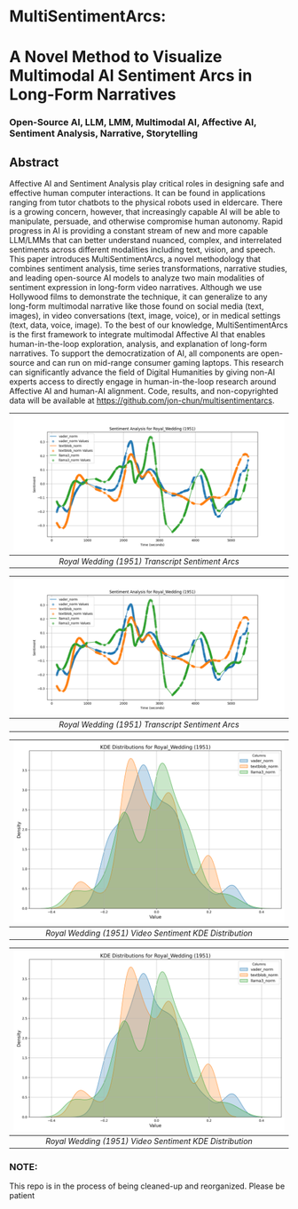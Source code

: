 #  MultiSentimentArcs: 
# A Novel Method to Visualize Multimodal AI Sentiment Arcs in Long-Form Narratives

### Open-Source AI, LLM, LMM, Multimodal AI, Affective AI, Sentiment Analysis, Narrative, Storytelling

## Abstract 

Affective AI and Sentiment Analysis play critical roles in designing safe and effective human
computer interactions. It can be found in applications ranging from tutor chatbots to the physical
robots used in eldercare. There is a growing concern, however, that increasingly capable AI will be
able to manipulate, persuade, and otherwise compromise human autonomy. Rapid progress in AI is
providing a constant stream of new and more capable LLM/LMMs that can better understand
nuanced, complex, and interrelated sentiments across different modalities including text, vision, and
speech. This paper introduces MultiSentimentArcs, a novel methodology that combines sentiment
analysis, time series transformations, narrative studies, and leading open-source AI models to analyze
two main modalities of sentiment expression in long-form video narratives. Although we use
Hollywood films to demonstrate the technique, it can generalize to any long-form multimodal
narrative like those found on social media (text, images), in video conversations (text, image, voice),
or in medical settings (text, data, voice, image). To the best of our knowledge, MultiSentimentArcs is
the first framework to integrate multimodal Affective AI that enables human-in-the-loop exploration,
analysis, and explanation of long-form narratives. To support the democratization of AI, all
components are open-source and can run on mid-range consumer gaming laptops. This research can
significantly advance the field of Digital Humanities by giving non-AI experts access to directly
engage in human-in-the-loop research around Affective AI and human-AI alignment. Code, results,
and non-copyrighted data will be available at https://github.com/jon-chun/multisentimentarcs.


| ![Roydl Wedding Video Sentiment Arcs](/data/transcripts_plots/musical/Royal_Wedding_1951_sma10_plot.png) | 
|:--:| 
| *Royal Wedding (1951) Transcript Sentiment Arcs* |


| ![Roydl Wedding Transcript Sentiment Arcs](/data/transcripts_plots/musical/Royal_Wedding_1951_sma10_plot.png) | 
|:--:| 
| *Royal Wedding (1951) Transcript Sentiment Arcs* |


| ![Roydl Wedding Video Sentiment KDE Distribution](/data/transcripts_plots/musical/Royal_Wedding_1951_kde_plot.png) | 
|:--:| 
| *Royal Wedding (1951) Video Sentiment KDE Distribution* |

| ![Roydl Wedding Transcript Sentiment KDE Distribution](/data/transcripts_plots/musical/Royal_Wedding_1951_kde_plot.png) | 
|:--:| 
| *Royal Wedding (1951) Video Sentiment KDE Distribution* |


### NOTE:
This repo is in the process of being cleaned-up and reorganized. Please be patient  